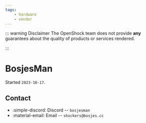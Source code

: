 ```yaml
---
tags:
    - hardware
    - vendor
---
```


::: warning Disclaimer
The OpenShock team does not provide **any** guarantees about the quality of products or services rendered.

:::
# BosjesMan

Started `2023-10-17`.

## Contact

- :simple-discord: Discord -- `bosjesman`
- :material-email: Email -- `shockers@bosjes.cc`
